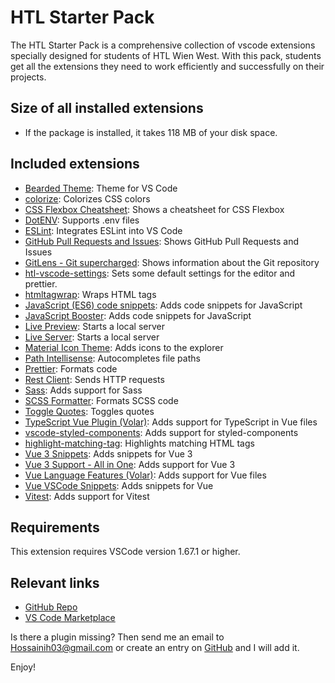 # HTL Starter Pack

The HTL Starter Pack is a comprehensive collection of vscode extensions specially designed for students of HTL Wien West. With this pack, students get all the extensions they need to work efficiently and successfully on their projects.

## Size of all installed extensions

- If the package is installed, it takes 118 MB of your disk space.

## Included extensions

- [Bearded Theme](https://marketplace.visualstudio.com/items?itemName=BeardedBear.beardedtheme): Theme for VS Code
- [colorize](https://marketplace.visualstudio.com/items?itemName=kamikillerto.vscode-colorize): Colorizes CSS colors
- [CSS Flexbox Cheatsheet](https://marketplace.visualstudio.com/items?itemName=dzhavat.css-flexbox-cheatsheet): Shows a cheatsheet for CSS Flexbox
- [DotENV](https://marketplace.visualstudio.com/items?itemName=mikestead.dotenv): Supports .env files
- [ESLint](https://marketplace.visualstudio.com/items?itemName=dbaeumer.vscode-eslint): Integrates ESLint into VS Code
- [GitHub Pull Requests and Issues](https://marketplace.visualstudio.com/items?itemName=GitHub.vscode-pull-request-github): Shows GitHub Pull Requests and Issues
- [GitLens - Git supercharged](https://marketplace.visualstudio.com/items?itemName=eamodio.gitlens): Shows information about the Git repository
- [htl-vscode-settings](https://marketplace.visualstudio.com/items?itemName=HossainiHosain.htl-vscode-settings): Sets some default settings for the editor and prettier.
- [htmltagwrap](https://marketplace.visualstudio.com/items?itemName=bradgashler.htmltagwrap): Wraps HTML tags
- [JavaScript (ES6) code snippets](https://marketplace.visualstudio.com/items?itemName=xabikos.JavaScriptSnippets): Adds code snippets for JavaScript
- [JavaScript Booster](https://marketplace.visualstudio.com/items?itemName=sburg.vscode-javascript-booster): Adds code snippets for JavaScript
- [Live Preview](https://marketplace.visualstudio.com/items?itemName=ms-vscode.live-server): Starts a local server
- [Live Server](https://marketplace.visualstudio.com/items?itemName=ritwickdey.LiveServer): Starts a local server
- [Material Icon Theme](https://marketplace.visualstudio.com/items?itemName=PKief.material-icon-theme): Adds icons to the explorer
- [Path Intellisense](https://marketplace.visualstudio.com/items?itemName=christian-kohler.path-intellisense): Autocompletes file paths
- [Prettier](https://marketplace.visualstudio.com/items?itemName=esbenp.prettier-vscode): Formats code
- [Rest Client](https://marketplace.visualstudio.com/items?itemName=humao.rest-client): Sends HTTP requests
- [Sass](https://marketplace.visualstudio.com/items?itemName=Syler.sass-indented): Adds support for Sass
- [SCSS Formatter](https://marketplace.visualstudio.com/items?itemName=sibiraj-s.vscode-scss-formatter): Formats SCSS code
- [Toggle Quotes](https://marketplace.visualstudio.com/items?itemName=BriteSnow.vscode-toggle-quotes): Toggles quotes
- [TypeScript Vue Plugin (Volar)](https://marketplace.visualstudio.com/items?itemName=Vue.vscode-typescript-vue-plugin): Adds support for TypeScript in Vue files
- [vscode-styled-components](https://marketplace.visualstudio.com/items?itemName=styled-components.vscode-styled-components): Adds support for styled-components
- [highlight-matching-tag](https://marketplace.visualstudio.com/items?itemName=vincaslt.highlight-matching-tag): Highlights matching HTML tags
- [Vue 3 Snippets](https://marketplace.visualstudio.com/items?itemName=hollowtree.vue-snippets): Adds snippets for Vue 3
- [Vue 3 Support - All in One](https://marketplace.visualstudio.com/items?itemName=Wscats.vue): Adds support for Vue 3
- [Vue Language Features (Volar)](https://marketplace.visualstudio.com/items?itemName=johnsoncodehk.volar): Adds support for Vue files
- [Vue VSCode Snippets](https://marketplace.visualstudio.com/items?itemName=sdras.vue-vscode-snippets): Adds snippets for Vue
- [Vitest](https://marketplace.visualstudio.com/items?itemName=ZixuanChen.vitest-explorer): Adds support for Vitest

## Requirements

This extension requires VSCode version 1.67.1 or higher.

## Relevant links

- [GitHub Repo](https://github.com/hossaini310/htl-starter-pack)
- [VS Code Marketplace](https://marketplace.visualstudio.com/items?itemName=HossainiHosain.htl-starter-pack)

Is there a plugin missing? Then send me an email to [Hossainih03@gmail.com](mailto:Hossainih03@gmail.com) or create an entry on [GitHub](https://github.com/hossaini310/htl-starter-pack) and I will add it.

Enjoy!
